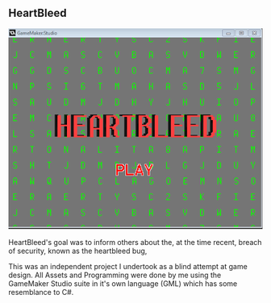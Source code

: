 <h2>
HeartBleed
</h2>

![Final Start Screen](/HeartBleed/Title%20screen/titlecard4.png)

<p>
HeartBleed's goal was to inform others about the, at the time recent, breach of security, known as the heartbleed bug,
<p/>
<p>This was an independent project I undertook as a blind attempt at game design. All Assets and Programming were done by me using the GameMaker Studio suite in it's own language (GML) which has some resemblance to C#.
</p>
